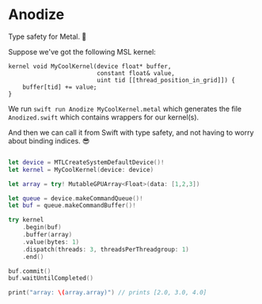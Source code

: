 # Anodize

Type safety for Metal. 🤘

Suppose we've got the following MSL kernel:

```Metal
kernel void MyCoolKernel(device float* buffer,
                         constant float& value,
                         uint tid [[thread_position_in_grid]]) {
    buffer[tid] += value;
}
```

We run `swift run Anodize MyCoolKernel.metal` which generates the file `Anodized.swift` which contains wrappers for our kernel(s).

And then we can call it from Swift with type safety, and not having to worry about binding indices. 😎

```Swift

let device = MTLCreateSystemDefaultDevice()!
let kernel = MyCoolKernel(device: device)

let array = try! MutableGPUArray<Float>(data: [1,2,3])

let queue = device.makeCommandQueue()!
let buf = queue.makeCommandBuffer()!

try kernel
    .begin(buf)
    .buffer(array)
    .value(bytes: 1)
    .dispatch(threads: 3, threadsPerThreadgroup: 1)
    .end()

buf.commit()
buf.waitUntilCompleted()

print("array: \(array.array)") // prints [2.0, 3.0, 4.0]
        
```
